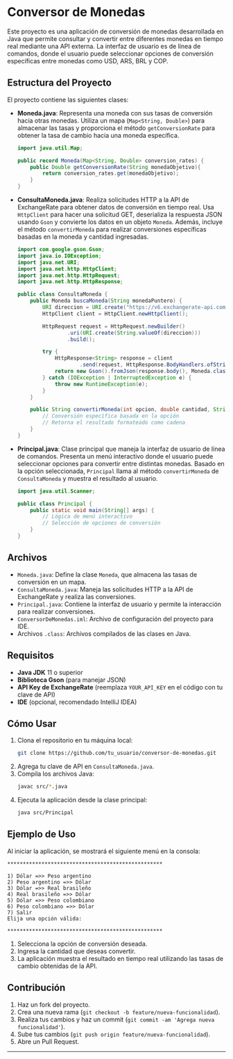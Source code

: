 
# Conversor de Monedas

Este proyecto es una aplicación de conversión de monedas desarrollada en Java que permite consultar y convertir entre diferentes monedas en tiempo real mediante una API externa. La interfaz de usuario es de línea de comandos, donde el usuario puede seleccionar opciones de conversión específicas entre monedas como USD, ARS, BRL y COP.

## Estructura del Proyecto

El proyecto contiene las siguientes clases:

- **Moneda.java**: Representa una moneda con sus tasas de conversión hacia otras monedas. Utiliza un mapa (`Map<String, Double>`) para almacenar las tasas y proporciona el método `getConversionRate` para obtener la tasa de cambio hacia una moneda específica.

  ```java
  import java.util.Map;

  public record Moneda(Map<String, Double> conversion_rates) {
      public Double getConversionRate(String monedaObjetivo){
          return conversion_rates.get(monedaObjetivo);
      }
  }
  ```

- **ConsultaMoneda.java**: Realiza solicitudes HTTP a la API de ExchangeRate para obtener datos de conversión en tiempo real. Usa `HttpClient` para hacer una solicitud GET, deserializa la respuesta JSON usando `Gson` y convierte los datos en un objeto `Moneda`. Además, incluye el método `convertirMoneda` para realizar conversiones específicas basadas en la moneda y cantidad ingresadas.

  ```java
  import com.google.gson.Gson;
  import java.io.IOException;
  import java.net.URI;
  import java.net.http.HttpClient;
  import java.net.http.HttpRequest;
  import java.net.http.HttpResponse;

  public class ConsultaMoneda {
      public Moneda buscaMoneda(String monedaPuntero) {
          URI direccion = URI.create("https://v6.exchangerate-api.com/v6/YOUR_API_KEY/latest/" + monedaPuntero);
          HttpClient client = HttpClient.newHttpClient();

          HttpRequest request = HttpRequest.newBuilder()
                  .uri(URI.create(String.valueOf(direccion)))
                  .build();

          try {
              HttpResponse<String> response = client
                      .send(request, HttpResponse.BodyHandlers.ofString());
              return new Gson().fromJson(response.body(), Moneda.class);
          } catch (IOException | InterruptedException e) {
              throw new RuntimeException(e);
          }
      }

      public String convertirMoneda(int opcion, double cantidad, String monedaPuntero) {
          // Conversión específica basada en la opción
          // Retorna el resultado formateado como cadena
      }
  }
  ```

- **Principal.java**: Clase principal que maneja la interfaz de usuario de línea de comandos. Presenta un menú interactivo donde el usuario puede seleccionar opciones para convertir entre distintas monedas. Basado en la opción seleccionada, `Principal` llama al método `convertirMoneda` de `ConsultaMoneda` y muestra el resultado al usuario.

  ```java
  import java.util.Scanner;

  public class Principal {
      public static void main(String[] args) {
          // Lógica de menú interactivo
          // Selección de opciones de conversión
      }
  }
  ```

## Archivos

- `Moneda.java`: Define la clase `Moneda`, que almacena las tasas de conversión en un mapa.
- `ConsultaMoneda.java`: Maneja las solicitudes HTTP a la API de ExchangeRate y realiza las conversiones.
- `Principal.java`: Contiene la interfaz de usuario y permite la interacción para realizar conversiones.
- `ConversorDeMonedas.iml`: Archivo de configuración del proyecto para IDE.
- Archivos `.class`: Archivos compilados de las clases en Java.

## Requisitos

- **Java JDK** 11 o superior
- **Biblioteca Gson** (para manejar JSON)
- **API Key de ExchangeRate** (reemplaza `YOUR_API_KEY` en el código con tu clave de API)
- **IDE** (opcional, recomendado IntelliJ IDEA)

## Cómo Usar

1. Clona el repositorio en tu máquina local:
   ```bash
   git clone https://github.com/tu_usuario/conversor-de-monedas.git
   ```
2. Agrega tu clave de API en `ConsultaMoneda.java`.
3. Compila los archivos Java:
   ```bash
   javac src/*.java
   ```
4. Ejecuta la aplicación desde la clase principal:
   ```bash
   java src/Principal
   ```

## Ejemplo de Uso

Al iniciar la aplicación, se mostrará el siguiente menú en la consola:

```
**************************************************

1) Dólar =>> Peso argentino
2) Peso argentino =>> Dólar
3) Dólar =>> Real brasileño
4) Real brasileño =>> Dólar
5) Dólar =>> Peso colombiano
6) Peso colombiano =>> Dólar
7) Salir
Elija una opción válida:

**************************************************
```

1. Selecciona la opción de conversión deseada.
2. Ingresa la cantidad que deseas convertir.
3. La aplicación muestra el resultado en tiempo real utilizando las tasas de cambio obtenidas de la API.

## Contribución

1. Haz un fork del proyecto.
2. Crea una nueva rama (`git checkout -b feature/nueva-funcionalidad`).
3. Realiza tus cambios y haz un commit (`git commit -am 'Agrega nueva funcionalidad'`).
4. Sube tus cambios (`git push origin feature/nueva-funcionalidad`).
5. Abre un Pull Request.

---
